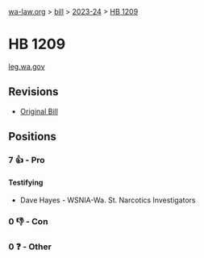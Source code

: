 [wa-law.org](/) > [bill](/bill/) > [2023-24](/bill/2023-24/) > [HB 1209](/bill/2023-24/hb/1209/)

# HB 1209
[leg.wa.gov](https://app.leg.wa.gov/billsummary?BillNumber=1209&Year=2023&Initiative=false)

## Revisions
* [Original Bill](1/)

## Positions
### 7 👍 - Pro
#### Testifying
* Dave Hayes - WSNIA-Wa. St. Narcotics Investigators

### 0 👎 - Con

### 0 ❓ - Other
